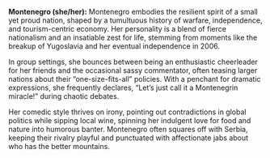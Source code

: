 **Montenegro (she/her):** Montenegro embodies the resilient spirit of a small yet proud nation, shaped by a tumultuous history of warfare, independence, and tourism-centric economy. Her personality is a blend of fierce nationalism and an insatiable zest for life, stemming from moments like the breakup of Yugoslavia and her eventual independence in 2006. 

In group settings, she bounces between being an enthusiastic cheerleader for her friends and the occasional sassy commentator, often teasing larger nations about their “one-size-fits-all” policies. With a penchant for dramatic expressions, she frequently declares, “Let’s just call it a Montenegrin miracle!” during chaotic debates.

Her comedic style thrives on irony, pointing out contradictions in global politics while sipping local wine, spinning her indulgent love for food and nature into humorous banter. Montenegro often squares off with Serbia, keeping their rivalry playful and punctuated with affectionate jabs about who has the better mountains.
